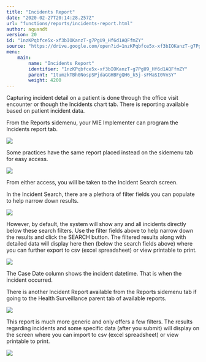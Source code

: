 ```yaml
---
title: "Incidents Report"
date: "2020-02-27T20:14:28.257Z"
url: "functions/reports/incidents-report.html"
author: aquandt
version: 20
id: "1nzKPqbfce5x-xf3bIOKanzT-g7PgU9_Hf6d1AQFfmZY"
source: "https://drive.google.com/open?id=1nzKPqbfce5x-xf3bIOKanzT-g7PgU9_Hf6d1AQFfmZY"
menu:
    main:
        name: "Incidents Report"
        identifier: "1nzKPqbfce5x-xf3bIOKanzT-g7PgU9_Hf6d1AQFfmZY"
        parent: "1tumzkTBh0NospSPjdaGGHBFgQH6_k5j-sFMaSI0VnSY"
        weight: 4200
---
```

Capturing incident detail on a patient is done through the office visit encounter or though the Incidents chart tab. There is reporting available based on patient incident data.

From the Reports sidemenu, your MIE Implementer can program the Incidents report tab.

![](incidents-report.images/image1.png)

Some practices have the same report placed instead on the sidemenu tab for easy access.

![](incidents-report.images/image2.png)

From either access, you will be taken to the Incident Search screen.

In the Incident Search, there are a plethora of filter fields you can populate to help narrow down results.

![](incidents-report.images/image3.png)

However, by default, the system will show any and all incidents directly below these search filters. Use the filter fields above to help narrow down the results and click the SEARCH button. The filtered results along with detailed data will display here then (below the search fields above) where you can further export to csv (excel spreadsheet) or view printable to print.

![](incidents-report.images/image4.png)

The Case Date column shows the incident datetime. That is when the incident occurred.

There is another Incident Report available from the Reports sidemenu tab if going to the Health Surveillance parent tab of available reports.

![](incidents-report.images/image5.png)

This report is much more generic and only offers a few filters. The results regarding incidents and some specific data (after you submit) will display on the screen where you can import to csv (excel spreadsheet) or view printable to print.

![](incidents-report.images/image6.png)

